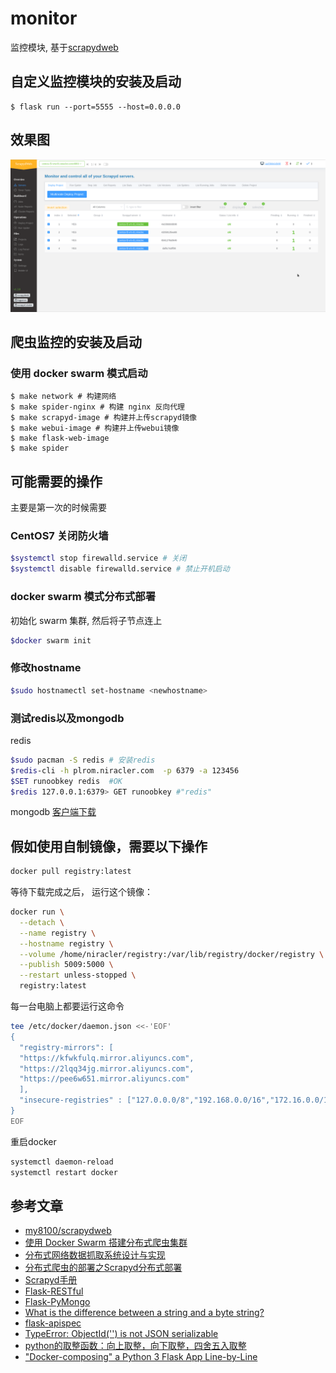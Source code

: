 # monitor
监控模块, 基于[scrapydweb](https://github.com/my8100/scrapydweb)

## 自定义监控模块的安装及启动

```shell script
$ flask run --port=5555 --host=0.0.0.0
```

## 效果图

![scrapydweb](docs/img/scrapydweb.png)

## 爬虫监控的安装及启动

### 使用 docker swarm 模式启动

```shell script
$ make network # 构建网络
$ make spider-nginx # 构建 nginx 反向代理
$ make scrapyd-image # 构建并上传scrapyd镜像
$ make webui-image # 构建并上传webui镜像
$ make flask-web-image
$ make spider
```

## 可能需要的操作

主要是第一次的时候需要

### CentOS7 关闭防火墙

```bash
$systemctl stop firewalld.service # 关闭
$systemctl disable firewalld.service # 禁止开机启动
```

### docker swarm 模式分布式部署

初始化 swarm 集群, 然后将子节点连上

```bash
$docker swarm init
```

### 修改hostname

```bash
$sudo hostnamectl set-hostname <newhostname>
```

### 测试redis以及mongodb

redis

```bash
$sudo pacman -S redis # 安装redis
$redis-cli -h plrom.niracler.com  -p 6379 -a 123456
$SET runoobkey redis  #OK
$redis 127.0.0.1:6379> GET runoobkey #"redis"
```

mongodb [客户端下载](https://robomongo.org/download)

## 假如使用自制镜像，需要以下操作

```bash
docker pull registry:latest
```

等待下载完成之后， 运行这个镜像：

```bash
docker run \
  --detach \
  --name registry \
  --hostname registry \
  --volume /home/niracler/registry:/var/lib/registry/docker/registry \
  --publish 5009:5000 \
  --restart unless-stopped \
  registry:latest
```

每一台电脑上都要运行这命令

```bash
tee /etc/docker/daemon.json <<-'EOF'
{
  "registry-mirrors": [
  "https://kfwkfulq.mirror.aliyuncs.com",
  "https://2lqq34jg.mirror.aliyuncs.com",
  "https://pee6w651.mirror.aliyuncs.com"
  ],
  "insecure-registries" : ["127.0.0.0/8","192.168.0.0/16","172.16.0.0/12","10.0.0.0/8"]
}
EOF
```

重启docker

```bash
systemctl daemon-reload
systemctl restart docker
```

## 参考文章

- [my8100/scrapydweb](https://github.com/my8100/scrapydweb)
- [使用 Docker Swarm 搭建分布式爬虫集群](https://www.kingname.info/2018/10/13/use-docker-swarm/)
- [分布式网络数据抓取系统设计与实现](https://www.jianshu.com/p/fb028ad74798)
- [分布式爬虫的部署之Scrapyd分布式部署](https://juejin.im/post/5b0e1a8ff265da092100709f)
- [Scrapyd手册](https://scrapyd.readthedocs.io/en/stable/install.html)
- [Flask-RESTful](https://flask-restful.readthedocs.io/en/latest/index.html)
- [Flask-PyMongo](https://flask-pymongo.readthedocs.io/en/latest/)
- [What is the difference between a string and a byte string?](https://stackoverflow.com/questions/6224052/what-is-the-difference-between-a-string-and-a-byte-string/31322359)
- [flask-apispec](https://flask-apispec.readthedocs.io)
- [TypeError: ObjectId('') is not JSON serializable](https://stackoverflow.com/questions/16586180/typeerror-objectid-is-not-json-serializable)
- [python的取整函数：向上取整，向下取整，四舍五入取整](https://blog.csdn.net/guizaijianchic/article/details/71191807)
- ["Docker-composing" a Python 3 Flask App Line-by-Line](https://medium.com/bitcraft/docker-composing-a-python-3-flask-app-line-by-line-93b721105777)